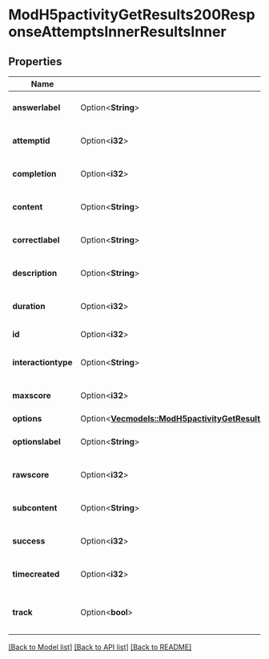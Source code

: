 # ModH5pactivityGetResults200ResponseAttemptsInnerResultsInner

## Properties

Name | Type | Description | Notes
------------ | ------------- | ------------- | -------------
**answerlabel** | Option<**String**> | Label used for user answers | [optional][default to null]
**attemptid** | Option<**i32**> | ID of the H5P attempt | [optional][default to null]
**completion** | Option<**i32**> | Result completion | [optional][default to null]
**content** | Option<**String**> | Result extra content | [optional][default to null]
**correctlabel** | Option<**String**> | Label used for correct answers | [optional][default to null]
**description** | Option<**String**> | Result description | [optional][default to null]
**duration** | Option<**i32**> | Result duration in seconds | [optional][default to 0]
**id** | Option<**i32**> | ID of the context | [optional]
**interactiontype** | Option<**String**> | Interaction type | [optional][default to null]
**maxscore** | Option<**i32**> | Result max score | [optional][default to null]
**options** | Option<[**Vec<models::ModH5pactivityGetResults200ResponseAttemptsInnerResultsInnerOptionsInner>**](mod_h5pactivity_get_results_200_response_attempts_inner_results_inner_options_inner.md)> |  | [optional]
**optionslabel** | Option<**String**> | Label used for result options | [optional][default to null]
**rawscore** | Option<**i32**> | Result score value | [optional][default to null]
**subcontent** | Option<**String**> | Subcontent identifier | [optional][default to null]
**success** | Option<**i32**> | Result success | [optional][default to null]
**timecreated** | Option<**i32**> | Result creation | [optional][default to null]
**track** | Option<**bool**> | If the result has valid track information | [optional][default to null]

[[Back to Model list]](../README.md#documentation-for-models) [[Back to API list]](../README.md#documentation-for-api-endpoints) [[Back to README]](../README.md)


